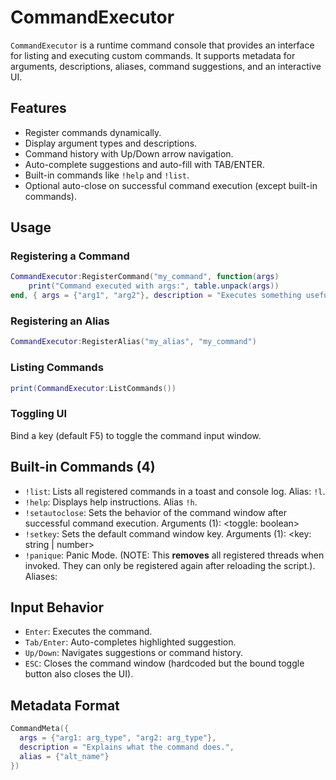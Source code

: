 # CommandExecutor

`CommandExecutor` is a runtime command console that provides an interface for listing and executing custom commands. It supports metadata for arguments, descriptions, aliases, command suggestions, and an interactive UI.

## Features

- Register commands dynamically.
- Display argument types and descriptions.
- Command history with Up/Down arrow navigation.
- Auto-complete suggestions and auto-fill with TAB/ENTER.
- Built-in commands like `!help` and `!list`.
- Optional auto-close on successful command execution (except built-in commands).

## Usage

### Registering a Command

```lua
CommandExecutor:RegisterCommand("my_command", function(args)
    print("Command executed with args:", table.unpack(args))
end, { args = {"arg1", "arg2"}, description = "Executes something useful.", alias = {"alias1", "alias2"} })
```

### Registering an Alias

```lua
CommandExecutor:RegisterAlias("my_alias", "my_command")
```

### Listing Commands

```lua
print(CommandExecutor:ListCommands())
```

### Toggling UI

Bind a key (default F5) to toggle the command input window.

## Built-in Commands (4)

- `!list`: Lists all registered commands in a toast and console log. Alias: `!l`.
- `!help`: Displays help instructions. Alias `!h`.
- `!setautoclose`: Sets the behavior of the command window after successful command execution. Arguments (1): <toggle: boolean>
- `!setkey`: Sets the default command window key. Arguments (1): <key: string | number>
- `!panique`: Panic Mode. (NOTE: This **removes** all registered threads when invoked. They can only be registered again after reloading the script.). Aliases: <!panik | !panicus | !bordeldemerde | !dammit>

## Input Behavior

- `Enter`: Executes the command.
- `Tab/Enter`: Auto-completes highlighted suggestion.
- `Up/Down`: Navigates suggestions or command history.
- `ESC`: Closes the command window (hardcoded but the bound toggle button also closes the UI).

## Metadata Format

```lua
CommandMeta({
  args = {"arg1: arg_type", "arg2: arg_type"},
  description = "Explains what the command does.",
  alias = {"alt_name"}
})
```
